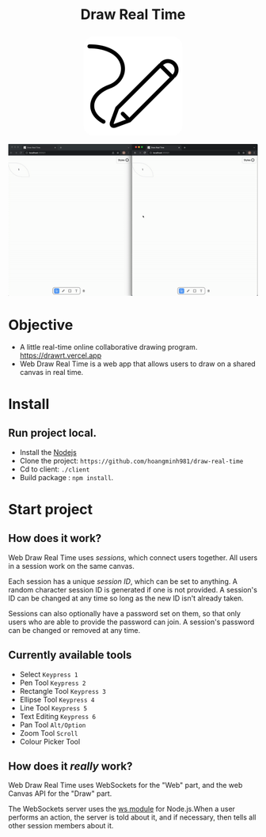 <h1 align="center">
  <p>Draw Real Time</p>
</h1>
<a href="https://drawrt.vercel.app/"><p align="center"><img style="border-radius:20px;" src="./client/public/index.png"/></p></a>

![Draw](./client/public/demo.gif)

# Objective
- A little real-time online collaborative drawing program. <https://drawrt.vercel.app>
- Web Draw Real Time is a web app that allows users to draw on a shared canvas in real time.
# Install
## Run project local.
- Install the [Nodejs](https://nodejs.org/en/download/)
- Clone the project: `https://github.com/hoangminh981/draw-real-time`
- Cd to client: `./client`
- Build package : `npm install`.
# Start project
## How does it work?
Web Draw Real Time uses *sessions*, which connect users together.
All users in a session work on the same canvas.

Each session has a unique *session ID*, which can be set to anything.
A random character session ID is generated if one is not provided.
A session's ID can be changed at any time so long as the new ID isn't already taken.

Sessions can also optionally have a password set on them, so that only users who are able to provide the password can join.
A session's password can be changed or removed at any time.

## Currently available tools
- Select `Keypress 1`
- Pen Tool `Keypress 2`
- Rectangle Tool `Keypress 3`
- Ellipse Tool `Keypress 4`
- Line Tool `Keypress 5`
- Text Editing `Keypress 6`
- Pan Tool `Alt/Option`
- Zoom Tool `Scroll`
- Colour Picker Tool

## How does it *really* work?
Web Draw Real Time uses WebSockets for the "Web" part, and the web Canvas API for the "Draw" part.

The WebSockets server uses the [ws module] for Node.js.When a user performs an action, the server is told about it, and if necessary, then tells all other session members about it.

[ws module]: https://github.com/websockets/ws
